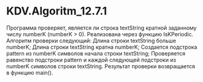 # KDV.Algoritm_12.7.1

Программа проверяет, является ли строка textString кратной заданному числу numberK (numberK > 0).
Реализована через функцию IsKPeriodic.
Алгоритм проверки следующий:
Длина строки textString больше numberK;
Длина строки textString кратна numberK;
Создается подстрока pattern из numberK символов начала строки textString;
Проверяется равенство подстроки pattern и каждой следующей подстроки из numberK символов строки textString.
Результат проверки возвращается в функцию main().
